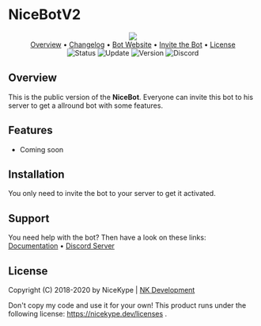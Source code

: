 # NiceBotV2

<p align="center">
  <img src="https://img.shields.io/badge/%20NICEBOT%20V2%20-8c0808.svg?style=for-the-badge"><br>
  <a href="https://github.com/NiceKype/NiceBotV2#overview">Overview</a> •
  <a href="/CHANGELOG.md">Changelog</a> •
  <a href="https://nicekype.dev">Bot Website</a> •
  <a href="#">Invite the Bot</a> •
  <a href="https://github.com/NiceKype/NiceBotV2#license">License</a><br>
  <img src="https://img.shields.io/badge/Status-In%20Planing-blue.svg" alt="Status">
  <img src="https://img.shields.io/badge/Last%20Update-07.04.2020-272727.svg" alt="Update">
  <img src="https://img.shields.io/badge/Version-1.0.0-blue.svg" alt="Version">
  <img src="https://discordapp.com/api/guilds/599013820513648640/widget.png" alt="Discord" href="https://nicekype.dev/discord">
</p>

## Overview
This is the public version of the **NiceBot**. Everyone can invite this bot to his server to get a allround bot with some features.

## Features
- Coming soon

## Installation
You only need to invite the bot to your server to get it activated.

## Support
You need help with the bot? Then have a look on these links:
[Documentation](#) • [Discord Server](https://nicekype.dev/discord)

## License
Copyright (C) 2018-2020 by NiceKype | [NK Development](https://nicekype.dev)

Don't copy my code and use it for your own!
This product runs under the following license: https://nicekype.dev/licenses .
